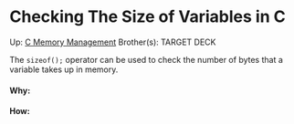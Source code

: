 # Checking The Size of Variables in C

Up: [C Memory Management](c_memory_management)
Brother(s):
TARGET DECK

The `sizeof();` operator can be used to check the number of bytes that a variable takes up in memory.




































#### Why:
#### How:









